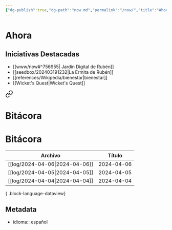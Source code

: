 ```yaml
---
{"dg-publish":true,"dg-path":"now.md","permalink":"/now/","title":"Ahora","tags":["www"],"noteIcon":"\"0\"","created":"2024-03-19T12:19:27.427-06:00","updated":"2024-04-05T10:52:25.000-06:00"}
---
```


# Ahora

## Iniciativas Destacadas

- [[www/now#^756955\| Jardín Digital de Rubén]]
- [[seedbox/202403191232\|La Ermita de Rubén]]
- [[references/Wikipedia/bienestar\|bienestar]]
- [[Wicket's Quest\|Wicket's Quest]]


<div class="transclusion internal-embed is-loaded"><a class="markdown-embed-link" href="/invernadero/202404051048/" aria-label="Open link"><svg xmlns="http://www.w3.org/2000/svg" width="24" height="24" viewBox="0 0 24 24" fill="none" stroke="currentColor" stroke-width="2" stroke-linecap="round" stroke-linejoin="round" class="svg-icon lucide-link"><path d="M10 13a5 5 0 0 0 7.54.54l3-3a5 5 0 0 0-7.07-7.07l-1.72 1.71"></path><path d="M14 11a5 5 0 0 0-7.54-.54l-3 3a5 5 0 0 0 7.07 7.07l1.71-1.71"></path></svg></a><div class="markdown-embed">

<div class="markdown-embed-title">

# Bitácora

</div>



# Bitácora

| Archivo                           | Título     |
| --------------------------------- | ---------- |
| [[log/2024-04-06\|2024-04-06]] | 2024-04-06 |
| [[log/2024-04-05\|2024-04-05]] | 2024-04-05 |
| [[log/2024-04-04\|2024-04-04]] | 2024-04-04 |

{ .block-language-dataview}
## Metadata
- idioma:: español

</div></div>
